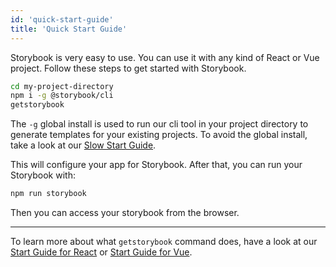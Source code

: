 ```yaml
---
id: 'quick-start-guide'
title: 'Quick Start Guide'
---
```


Storybook is very easy to use. You can use it with any kind of React or Vue project.
Follow these steps to get started with Storybook.

```sh
cd my-project-directory
npm i -g @storybook/cli
getstorybook
```
The `-g` global install is used to run our cli tool in your project directory to generate templates for your existing projects. To avoid the global install, take a look at our [Slow Start Guide](/basics/slow-start-guide/).

This will configure your app for Storybook. After that, you can run your Storybook with:

```sh
npm run storybook
```

Then you can access your storybook from the browser.

* * *

To learn more about what `getstorybook` command does, have a look at our [Start Guide for React](/basics/guide-react/) or [Start Guide for Vue](/basics/guide-vue/).
